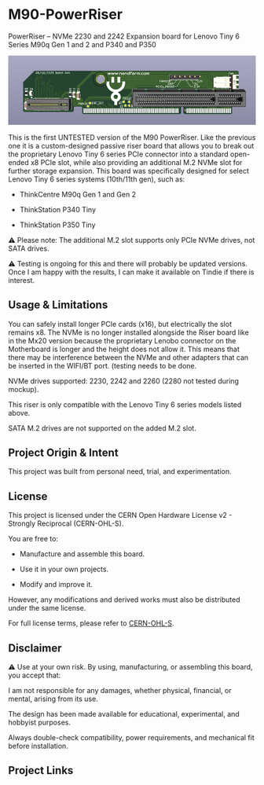 # M90-PowerRiser
PowerRiser – NVMe 2230 and 2242 Expansion board for Lenovo Tiny 6 Series M90q Gen 1 and 2 and P340 and P350

![Top render of the board](https://github.com/nandfarm/M90-PowerRiser/blob/main/Photos/Screenshot%202025-10-08%20171447.png)

This is the first UNTESTED version of the M90 PowerRiser. Like the previous one it is a custom-designed passive riser board that allows you to break out the proprietary Lenovo Tiny 6 series PCIe connector into a standard open-ended x8 PCIe slot, while also providing an additional M.2 NVMe slot for further storage expansion. This board was specifically designed for select Lenovo Tiny 6 series systems (10th/11th gen), such as:

- ThinkCentre M90q Gen 1 and Gen 2

- ThinkStation P340 Tiny

- ThinkStation P350 Tiny

⚠ Please note: The additional M.2 slot supports only PCIe NVMe drives, not SATA drives.

⚠ Testing is ongoing for this and there will probably be updated versions. Once I am happy with the results, I can make it available on Tindie if there is interest. 

## Usage & Limitations
You can safely install longer PCIe cards (x16), but electrically the slot remains x8.
The NVMe is no longer installed alongside the Riser board like in the Mx20 version because the proprietary Lenobo connector on the Motherboard is longer and the height does not allow it. This means that there may be interference between the NVMe and other adapters that can be inserted in the WIFI/BT port. (testing needs to be done.

NVMe drives supported: 2230, 2242 and 2260 (2280 not tested during mockup).

This riser is only compatible with the Lenovo Tiny 6 series models listed above.

SATA M.2 drives are not supported on the added M.2 slot.

## Project Origin & Intent
This project was built from personal need, trial, and experimentation. 

## License
This project is licensed under the CERN Open Hardware License v2 - Strongly Reciprocal (CERN-OHL-S).

You are free to:

 - Manufacture and assemble this board.

- Use it in your own projects.

- Modify and improve it.

However, any modifications and derived works must also be distributed under the same license.

For full license terms, please refer to [CERN-OHL-S](https://ohwr.org/project/cernohl/wikis/home).

## Disclaimer
⚠ Use at your own risk.
By using, manufacturing, or assembling this board, you accept that:

I am not responsible for any damages, whether physical, financial, or mental, arising from its use.

The design has been made available for educational, experimental, and hobbyist purposes.

Always double-check compatibility, power requirements, and mechanical fit before installation.

## Project Links
